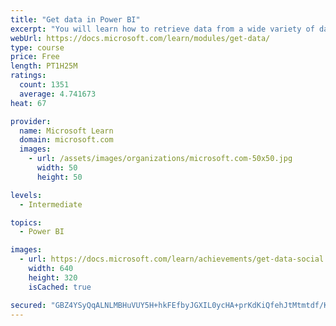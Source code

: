 ```yaml
---
title: "Get data in Power BI"
excerpt: "You will learn how to retrieve data from a wide variety of data sources, including Microsoft Excel, relational databases, and NoSQL data stores. You will also learn how to improve performance while retrieving data."
webUrl: https://docs.microsoft.com/learn/modules/get-data/
type: course
price: Free
length: PT1H25M
ratings:
  count: 1351
  average: 4.741673
heat: 67

provider:
  name: Microsoft Learn
  domain: microsoft.com
  images:
    - url: /assets/images/organizations/microsoft.com-50x50.jpg
      width: 50
      height: 50

levels:
  - Intermediate

topics:
  - Power BI

images:
  - url: https://docs.microsoft.com/learn/achievements/get-data-social.png
    width: 640
    height: 320
    isCached: true

secured: "GBZ4YSyQqALNLMBHuVUY5H+hkFEfbyJGXIL0ycHA+prKdKiQfehJtMtmtdf/Kg9kZA3ecDDBJZgXGKLUYUZlF4A4f3l9cMUUoly0c//N1S9BX+17WLkLx9DY4oUHhV1GOe/KU5p42MfygGenkFfDjFM47yVtOam5Vwh9HL86Ji7uifmeVAWvSv+DySp6pxx0rRO7WyR+OuHeh59c0APNj+/3EJgZ25qcDHLXJUiHK1QcBSxLI/6+TzSFpWE4cfk8rxuxy1xjno5Qwve53RSOA/gtv8/t9qMX8r9UONVixlBttCgTcM+SbYA+fCzWkH/lBT7uBeP9BUvVTyU4njoGxxfBqnBkDt3TPY6CUxtNbxJb5CH5SGqm1T0nrV1jxDmFuTPkOUageYVBXnoBwk/2AXNSxuNRBpc7oPLUb7h5hCA=;j+Vu31gdspOX3+tEQQeb6g=="
---
```


